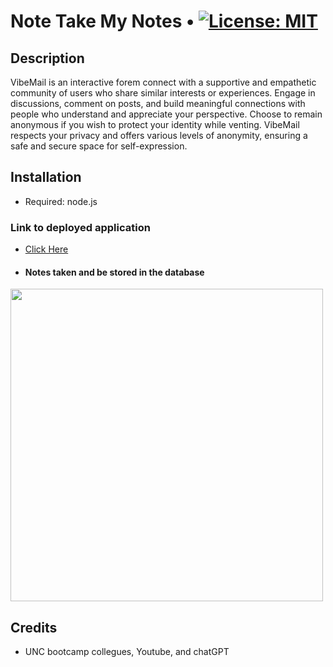 # Note Take My Notes • [![License: MIT](https://img.shields.io/badge/License-MIT-yellow.svg)](https://opensource.org/licenses/MIT)

## Description

VibeMail is an interactive forem connect with a supportive and empathetic community of users who share similar interests or experiences. Engage in discussions, comment on posts, and build meaningful connections with people who understand and appreciate your perspective. Choose to remain anonymous if you wish to protect your identity while venting. VibeMail respects your privacy and offers various levels of anonymity, ensuring a safe and secure space for self-expression.

## Installation

- Required: node.js

### Link to deployed application

- [Click Here]()
- #### Notes taken and be stored in the database

<img width="500px" src="./" />

## Credits

- UNC bootcamp collegues, Youtube, and chatGPT
